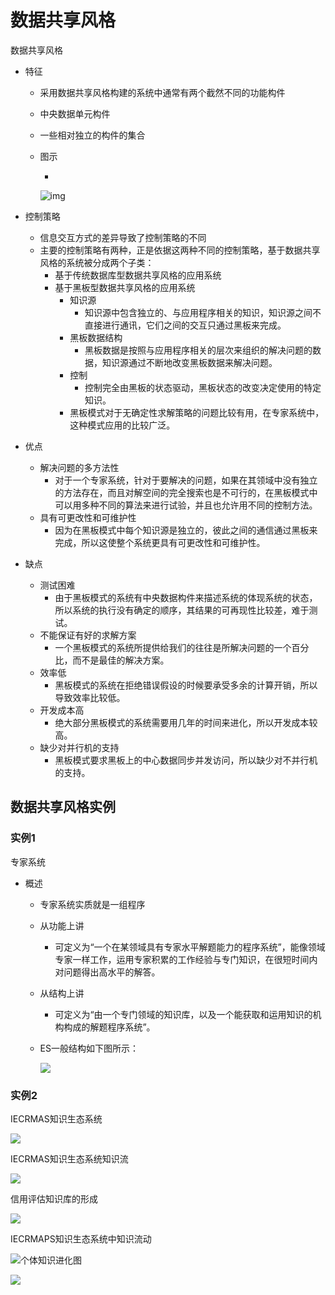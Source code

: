 # 数据共享风格

数据共享风格

- 特征

  - 采用数据共享风格构建的系统中通常有两个截然不同的功能构件

  - 中央数据单元构件

  - 一些相对独立的构件的集合

  - 图示

    - 

      ![img](https://img1.zlogs.net/20/20200115191926.png)

- 控制策略

  - 信息交互方式的差异导致了控制策略的不同
  - 主要的控制策略有两种，正是依据这两种不同的控制策略，基于数据共享风格的系统被分成两个子类：
    - 基于传统数据库型数据共享风格的应用系统
    - 基于黑板型数据共享风格的应用系统
      - 知识源
        - 知识源中包含独立的、与应用程序相关的知识，知识源之间不直接进行通讯，它们之间的交互只通过黑板来完成。
      - 黑板数据结构
        - 黑板数据是按照与应用程序相关的层次来组织的解决问题的数据，知识源通过不断地改变黑板数据来解决问题。
      - 控制
        - 控制完全由黑板的状态驱动，黑板状态的改变决定使用的特定知识。
      - 黑板模式对于无确定性求解策略的问题比较有用，在专家系统中，这种模式应用的比较广泛。 

- 优点

  - 解决问题的多方法性
    - 对于一个专家系统，针对于要解决的问题，如果在其领域中没有独立的方法存在，而且对解空间的完全搜索也是不可行的，在黑板模式中可以用多种不同的算法来进行试验，并且也允许用不同的控制方法。
  - 具有可更改性和可维护性
    - 因为在黑板模式中每个知识源是独立的，彼此之间的通信通过黑板来完成，所以这使整个系统更具有可更改性和可维护性。

- 缺点

  - 测试困难
    - 由于黑板模式的系统有中央数据构件来描述系统的体现系统的状态，所以系统的执行没有确定的顺序，其结果的可再现性比较差，难于测试。
  - 不能保证有好的求解方案
    - 一个黑板模式的系统所提供给我们的往往是所解决问题的一个百分比，而不是最佳的解决方案。
  - 效率低
    - 黑板模式的系统在拒绝错误假设的时候要承受多余的计算开销，所以导致效率比较低。
  - 开发成本高
    - 绝大部分黑板模式的系统需要用几年的时间来进化，所以开发成本较高。
  - 缺少对并行机的支持
    - 黑板模式要求黑板上的中心数据同步并发访问，所以缺少对不并行机的支持。

## 数据共享风格实例

### 实例1
专家系统

  - 概述

    - 专家系统实质就是一组程序
    - 从功能上讲
      - 可定义为“一个在某领域具有专家水平解题能力的程序系统”，能像领域专家一样工作，运用专家积累的工作经验与专门知识，在很短时间内对问题得出高水平的解答。
    - 从结构上讲
      - 可定义为“由一个专门领域的知识库，以及一个能获取和运用知识的机构构成的解题程序系统”。

    - ES一般结构如下图所示：

      ![](https://img1.zlogs.net/19/20191221171925.png)

      

### 实例2 

 IECRMAS知识生态系统

![](https://img1.zlogs.net/19/20191221172012.png)

IECRMAS知识生态系统知识流 

![](https://img1.zlogs.net/19/20191221172302.png)

信用评估知识库的形成 

![](https://img1.zlogs.net/19/20191221172342.png)

IECRMAPS知识生态系统中知识流动 

![](https://img1.zlogs.net/19/20191221172404.png)个体知识进化图 

![](https://img1.zlogs.net/19/20191221172425.png)





















